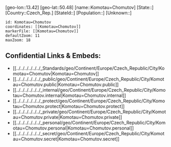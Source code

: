 ﻿---
location: [50.48,13.42]
mapzoom: [7,12] 
mapmarker: city 
type: City
tags:
- geo/City


SpocWebEntityId: 31553
isDeleted: false
confidential: public

---
[geo-lon::13.42]
[geo-lat::50.48]
[name::Komotau=Chomutov]
[State::]
[Country::Czech_Rep.]
[StateId::]
[Population::]
[Unknown::]


```leaflet
id: Komotau=Chomutov
coordinates: [[Komotau=Chomutov]]
markerFile: [[Komotau=Chomutov]]
defaultZoom: 11 
maxZoom: 18
```


## Confidential Links & Embeds: 
- [[../../../../../../_Standards/geo/Continent/Europe/Czech_Republic/City/Komotau=Chomutov|Komotau=Chomutov]] 
- [[../../../../../../_public/geo/Continent/Europe/Czech_Republic/City/Komotau=Chomutov.public|Komotau=Chomutov.public]] 
- [[../../../../../../_internal/geo/Continent/Europe/Czech_Republic/City/Komotau=Chomutov.internal|Komotau=Chomutov.internal]] 
- [[../../../../../../_protect/geo/Continent/Europe/Czech_Republic/City/Komotau=Chomutov.protect|Komotau=Chomutov.protect]] 
- [[../../../../../../_private/geo/Continent/Europe/Czech_Republic/City/Komotau=Chomutov.private|Komotau=Chomutov.private]] 
- [[../../../../../../_personal/geo/Continent/Europe/Czech_Republic/City/Komotau=Chomutov.personal|Komotau=Chomutov.personal]] 
- [[../../../../../../_secret/geo/Continent/Europe/Czech_Republic/City/Komotau=Chomutov.secret|Komotau=Chomutov.secret]] 
